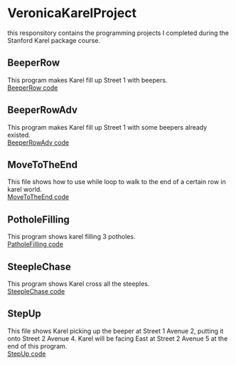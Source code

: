 # VeronicaKarelProject
this responsitory contains the programming projects I completed during the Stanford Karel package course.

## BeeperRow
  This program makes Karel fill up Street 1 with beepers.\
  [BeeperRow code](https://github.com/veronica-python/VeronicaKarelProject/blob/main/BeeperRow.py)
  
## BeeperRowAdv
  This program makes Karel fill up Street 1 with some beepers already existed.\
  [BeeperRowAdv code](https://github.com/veronica-python/VeronicaKarelProject/blob/main/BeeperRowAdv.py)
  
## MoveToTheEnd
  This file shows how to use while loop to walk to the end of a certain row in karel world.\
  [MoveToTheEnd code](https://github.com/veronica-python/VeronicaKarelProject/blob/main/MoveToTheEnd.py)
  
## PotholeFilling
  This program shows karel filling 3 potholes.\
  [PatholeFilling code](https://github.com/veronica-python/VeronicaKarelProject/blob/main/PotholeFilling.py)
  
## SteepleChase
  This program shows Karel cross all the steeples.\
  [SteepleChase code](https://github.com/veronica-python/VeronicaKarelProject/blob/main/Steeplechase.py)
## StepUp
  This file shows Karel picking up the beeper at Street 1 Avenue 2, putting it onto Street 2 Avenue 4. Karel will be facing East at Street 2 Avenue 5 at the end of this program.\
  [StepUp code](https://github.com/veronica-python/VeronicaKarelProject/blob/main/StepUp.py)
